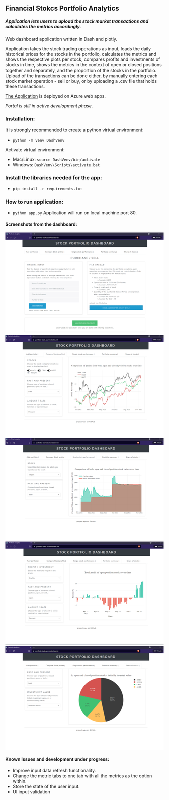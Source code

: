 ## Financial Stokcs Portfolio Analytics

##### Application lets users to upload the stock market transactions and calculates the metrics accordingly. 

Web dashboard application written in Dash and plotly.

Application takes the stock trading operations as input, loads the daily historical prices for the stocks in the portfolio, 
calculates the metrics and shows the respective plots per stock, compares profits and investments of stocks in time, 
shows the metrics in the context of open or closed positions together and separately, and the proportion of the stocks in the portfolio.
Upload of the transactions can be done either, by manually entering each stock market operation - sell or buy, or by uploading a .csv file that holds these transactions.

[The Application](https://portfolio-dash.azurewebsites.net/) is deployed on Azure web apps.



*Portal is still in active development phase.*

### Installation:
It is strongly recommended to create a python virtual environment: 
* ```python -m venv DashVenv```

Activate virtual environment:
* Mac/Linux: ```source DashVenv/bin/activate```
* Windows: ```DashVenv\Scripts\activate.bat```

### Install the libraries needed for the app:
* ```pip install -r requirements.txt```

### How to run application:
* ```python app.py```
Application will run on local machine port 80.

#### Screenshots from the dashboard:
![image 1](/images/image1.png)
![image 2](/images/image2.png)
![image 3](/images/image3.png)
![image 4](/images/image4.png)
![image 5](/images/image5.png)


#### Known Issues and development under progress:
- Improve input data refresh functionality.
- Change the metric tabs to one tab with all the metrics as the option within.
- Store the state of the user input.
- UI input validation

